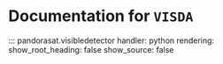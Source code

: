 # Documentation for `VISDA`

::: pandorasat.visibledetector
    handler: python
    rendering:
      show_root_heading: false
      show_source: false
